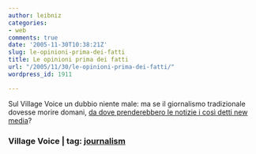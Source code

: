 ```yaml
---
author: leibniz
categories:
- web
comments: true
date: '2005-11-30T10:38:21Z'
slug: le-opinioni-prima-dei-fatti
title: Le opinioni prima dei fatti
url: "/2005/11/30/le-opinioni-prima-dei-fatti/"
wordpress_id: 1911

---
```

Sul Village Voice un dubbio niente male: ma se il giornalismo tradizionale dovesse morire domani, [da dove prenderebbero le notizie i così detti new media](https://villagevoice.com/news/0548,schanberg,70452,6.html)?

### Village Voice | tag: [journalism](https://www.technorati.com/tags/journalism)
